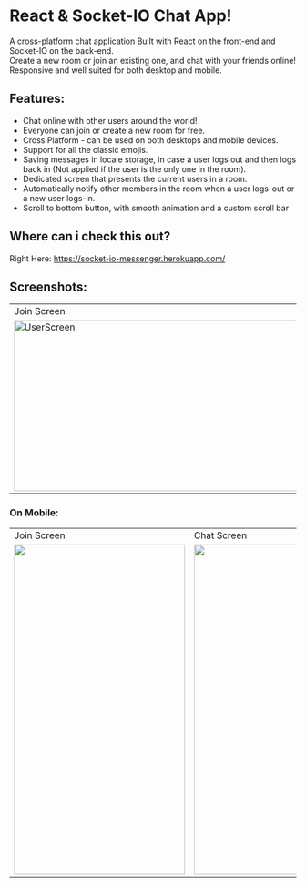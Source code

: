 # React & Socket-IO Chat App!
A cross-platform chat application Built with React on the front-end and Socket-IO on the back-end. <br />
Create a new room or join an existing one, and chat with your friends online! <br />
Responsive and well suited for both desktop and mobile.


## Features:
* Chat online with other users around the world!
* Everyone can join or create a new room for free.
* Cross Platform - can be used on both desktops and mobile devices.
* Support for all the classic emojis.
* Saving messages in locale storage, in case a user logs out and then logs back in (Not applied if the user is the only one in the room).
* Dedicated screen that presents the current users in a room.
* Automatically notify other members in the room when a user logs-out or a new user logs-in.
* Scroll to bottom button, with smooth animation and a custom scroll bar

## Where can i check this out?
Right Here:  https://socket-io-messenger.herokuapp.com/
<br />

## Screenshots:

<p align="center">
<table>
<tr>
<td>Join Screen</td>
<td>Chat Screen</td>
</tr>
<tr>
<td><img src="https://user-images.githubusercontent.com/97472180/178721237-1c021e78-61a9-4b30-980c-53a7b2f9f457.PNG" height="300" width="550" alt="UserScreen">  </td>
<td><img src="https://user-images.githubusercontent.com/97472180/178511493-91d1e17a-3203-4f45-b74c-eb87b28b019b.PNG" height="300" width="450" alt="EmptyUserScreen" >  </td>
</tr>
</table>
</p>

### On Mobile:  
<p align="center">
<table>
  <tr>
    <td>Join Screen</td>
     <td>Chat Screen</td>
     <td>All Users Screen</td>
  </tr>
  <tr>
    <td><img src="https://user-images.githubusercontent.com/97472180/178721231-551a6b4f-2364-41b6-90cd-4e119644abf3.jpg" width=300 height=580></td>
    <td><img src="https://user-images.githubusercontent.com/97472180/178721239-14f8f652-2105-4306-865d-b2dcadf8a698.jpg" width=300 height=580></td>
    <td><img src="https://user-images.githubusercontent.com/97472180/178721241-80d4a4c7-9f13-4c49-b35c-d142124672bb.jpg" width=300 height=580></td>
  </tr>
 </table>
</p>